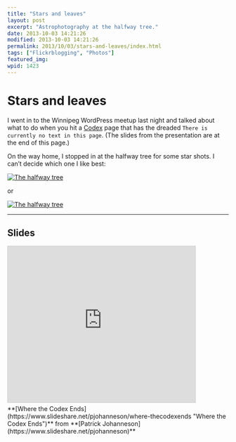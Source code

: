 ```yaml
---
title: "Stars and leaves"
layout: post
excerpt: "Astrophotography at the halfway tree."
date: 2013-10-03 14:21:26
modified: 2013-10-03 14:21:26
permalink: 2013/10/03/stars-and-leaves/index.html
tags: ["Flickrblogging", "Photos"]
featured_img: 
wpid: 1423
---
```


# Stars and leaves

I went in to the Winnipeg WordPress meetup last night and talked about what to do when you hit a [Codex](http://codex.wordpress.org/) page that has the dreaded `There is currently no text in this page`. (The slides from the presentation are at the end of this page.)

On the way home, I stopped in at the halfway tree for some star shots. I can’t decide which one I like best:

[![The halfway tree](https://live.staticflickr.com/2878/10068929106_d42e67d96a_z.jpg)](http://www.flickr.com/photos/pj/10068929106)

or

[![The halfway tree](https://live.staticflickr.com/2820/10069003933_d689972618.jpg)](http://www.flickr.com/photos/pj/10069003933/)

- - - - - -

Slides
------

<iframe allowfullscreen="" frameborder="0" height="356" loading="lazy" marginheight="0" marginwidth="0" scrolling="no" src="https://www.slideshare.net/slideshow/embed_code/key/CqsAHq3kQasrfp" style="border:1px solid #CCC; border-width:1px; margin-bottom:5px; max-width: 100%;" title="Where the Codex Ends" width="427"> </iframe>

<div style="margin-bottom:5px">  **[Where the Codex Ends](https://www.slideshare.net/pjohanneson/where-thecodexends "Where the Codex Ends")**  from **[Patrick Johanneson](https://www.slideshare.net/pjohanneson)** </div>
